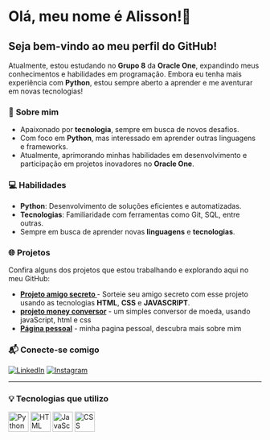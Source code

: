 # Olá, meu nome é Alisson!👋
## Seja bem-vindo ao meu perfil do **GitHub**!

Atualmente, estou estudando no **Grupo 8** da **Oracle One**, expandindo meus conhecimentos e habilidades em programação. Embora eu tenha mais experiência com **Python**, estou sempre aberto a aprender e me aventurar em novas tecnologias!

### 🚀 **Sobre mim**
- Apaixonado por **tecnologia**, sempre em busca de novos desafios.
- Com foco em **Python**, mas interessado em aprender outras linguagens e frameworks.
- Atualmente, aprimorando minhas habilidades em desenvolvimento e participação em projetos inovadores no **Oracle One**.

### 💻 **Habilidades**
- **Python**: Desenvolvimento de soluções eficientes e automatizadas.
- **Tecnologias**: Familiaridade com ferramentas como Git, SQL, entre outras.
- Sempre em busca de aprender novas **linguagens** e **tecnologias**.

### 🌐 **Projetos**
Confira alguns dos projetos que estou trabalhando e explorando aqui no meu GitHub:

- **[Projeto amigo secreto ](https://amigo-secreto-xi-sable.vercel.app/)** - Sorteie seu amigo secreto com esse projeto usando as tecnologias **HTML**, **CSS** e **JAVASCRIPT**.
- **[projeto money conversor](https://alisson7-dev.github.io/money-conversor/)** - um simples conversor de moeda, usando javaScript, html e css
- **[Página pessoal](https://alisson7-dev.github.io/Alisson-dev/)** - minha pagina pessoal, descubra mais sobre mim

### 📬 **Conecte-se comigo**

[![LinkedIn](https://img.shields.io/badge/LinkedIn-blue?style=for-the-badge&logo=linkedin&logoColor=white)](https://www.linkedin.com/in/alisson-silva-dev) [![Instagram](https://img.shields.io/badge/Instagram-purple?style=for-the-badge&logo=instagram&logoColor=white)](https://www.instagram.com/A.lisson7)

---

### 💡 **Tecnologias que utilizo**

<img src="https://cdn.jsdelivr.net/gh/devicons/devicon@latest/icons/python/python-original.svg" alt="Python" width="40" height="40"> <img src="https://cdn.jsdelivr.net/gh/devicons/devicon@latest/icons/html5/html5-original.svg" alt="HTML" width="40" height="40">  <img src="https://cdn.jsdelivr.net/gh/devicons/devicon@latest/icons/javascript/javascript-original.svg" alt="JavaScript" width="40" height="40">  <img src="https://cdn.jsdelivr.net/gh/devicons/devicon@latest/icons/css3/css3-original.svg" alt="CSS" width="40" height="40">


